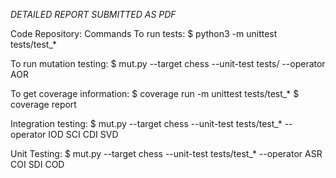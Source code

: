*DETAILED REPORT SUBMITTED AS PDF*

Code Repository: 
Commands
To run tests:
$ python3 -m unittest tests/test_*

To run mutation testing:
$ mut.py --target chess --unit-test tests/ --operator AOR

To get coverage information:
$ coverage run -m unittest tests/test_*
$ coverage report


Integration testing:
$ mut.py --target chess --unit-test tests/test_* --operator IOD SCI CDI SVD

Unit Testing:
$ mut.py --target chess --unit-test tests/test_* --operator ASR COI SDI COD